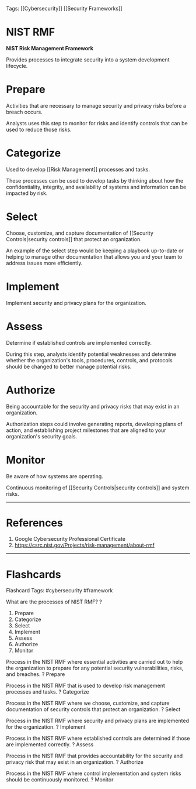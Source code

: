 Tags: [[Cybersecurity]] [[Security Frameworks]]
# NIST RMF

**NIST Risk Management Framework**

Provides processes to integrate security into a system development lifecycle.

# Prepare

Activities that are necessary to manage security and privacy risks before a breach occurs.

Analysts uses this step to monitor for risks and identify controls that can be used to reduce those risks.

# Categorize

Used to develop [[Risk Management]] processes and tasks.

These processes can be used to develop tasks by thinking about how the confidentiality, integrity, and availability of systems and information can be impacted by risk.

# Select

Choose, customize, and capture documentation of [[Security Controls|security controls]] that protect an organization.

An example of the select step would be keeping a playbook up-to-date or helping to manage other documentation that allows you and your team to address issues more efficiently.

# Implement

Implement security and privacy plans for the organization.

# Assess

Determine if established controls are implemented correctly.

During this step, analysts identify potential weaknesses and determine whether the organization's tools, procedures, controls, and protocols should be changed to better manage potential risks.

# Authorize

Being accountable for the security and privacy risks that may exist in an organization.

Authorization steps could involve generating reports, developing plans of action, and establishing project milestones that are aligned to your organization's security goals.

# Monitor

Be aware of how systems are operating.

Continuous monitoring of [[Security Controls|security controls]] and system risks.

---
# References

1. Google Cybersecurity Professional Certificate
2. https://csrc.nist.gov/Projects/risk-management/about-rmf

---
# Flashcards

Flashcard Tags: #cybersecurity #framework 

What are the processes of NIST RMF?
?
1. Prepare
2. Categorize
3. Select
4. Implement
5. Assess
6. Authorize
7. Monitor
<!--SR:!2024-04-28,2,226-->

Process in the NIST RMF where essential activities are carried out to help the organization to prepare for any potential security vulnerabilities, risks, and breaches.
?
Prepare
<!--SR:!2024-04-29,3,250-->

Process in the NIST RMF that is used to develop risk management processes and tasks.
?
Categorize
<!--SR:!2024-04-28,1,190-->

Process in the NIST RMF where we choose, customize, and capture documentation of security controls that protect an organization.
?
Select
<!--SR:!2024-05-03,6,266-->

Process in the NIST RMF where security and privacy plans are implemented for the organization.
?
Implement
<!--SR:!2024-04-29,3,246-->

Process in the NIST RMF where established controls are determined if those are implemented correctly.
?
Assess
<!--SR:!2024-04-28,3,266-->

Process in the NIST RMF that provides accountability for the security and privacy risk that may exist in an organization.
?
Authorize
<!--SR:!2024-04-28,3,266-->

Process in the NIST RMF where control implementation and system risks should be continuously monitored.
?
Monitor
<!--SR:!2024-04-28,3,266-->

